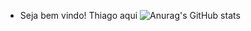 - Seja bem vindo! Thiago aqui
![Anurag's GitHub stats](https://github-readme-stats.vercel.app/api?username=anuraghazra&theme=dark&show_icons=true)
